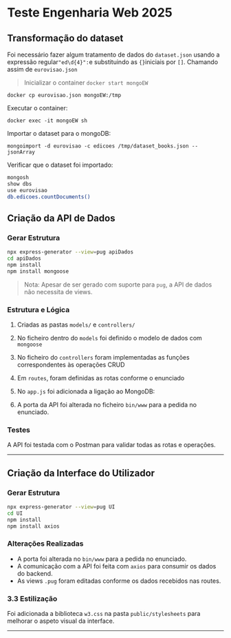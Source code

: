 # Teste Engenharia Web 2025

## Transformação do dataset

Foi necessário fazer algum tratamento de dados do `dataset.json` usando a expressão regular`"ed\d{4}":`e substituindo as `{}`iniciais por `[]`. Chamando assim de `eurovisao.json`

> Inicializar o container `docker start mongoEW`

`docker cp eurovisao.json mongoEW:/tmp`

Executar o container:

`docker exec -it mongoEW sh`

Importar o dataset para o mongoDB:

`mongoimport -d eurovisao -c edicoes /tmp/dataset_books.json --jsonArray`

Verificar que o dataset foi importado:

```sh
mongosh
show dbs
use eurovisao
db.edicoes.countDocuments()
```

## Criação da API de Dados

### Gerar Estrutura

```bash
npx express-generator --view=pug apiDados
cd apiDados
npm install
npm install mongoose
```

> Nota: Apesar de ser gerado com suporte para `pug`, a API de dados não necessita de views.

### Estrutura e Lógica

1. Criadas as pastas `models/` e `controllers/`
2. No ficheiro dentro do `models` foi definido o modelo de dados com `mongoose`
3. No ficheiro do `controllers` foram implementadas as funções correspondentes às operações CRUD
4. Em `routes`, foram definidas as rotas conforme o enunciado
  
5. No `app.js` foi adicionada a ligação ao MongoDB:

6. A porta da API foi alterada no ficheiro `bin/www` para a pedida no enunciado.

### Testes

A API foi testada com o Postman para validar todas as rotas e operações.

---

## Criação da Interface do Utilizador

### Gerar Estrutura

```bash
npx express-generator --view=pug UI
cd UI
npm install
npm install axios
```

### Alterações Realizadas

- A porta foi alterada no `bin/www` para a pedida no enunciado.
- A comunicação com a API foi feita com `axios` para consumir os dados do backend.
- As views `.pug` foram editadas conforme os dados recebidos nas routes.

### 3.3 Estilização

Foi adicionada a biblioteca `w3.css` na pasta `public/stylesheets` para melhorar o aspeto visual da interface.

---

